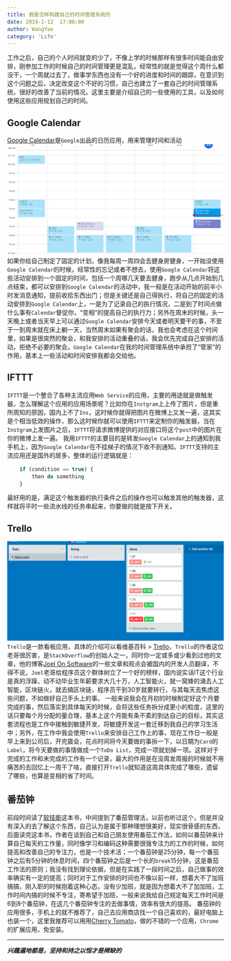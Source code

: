 ```yaml
---
title: 我是怎样构建自己的时间管理系统的
date: 2019-1-12  17:00:00
author: WangYao
category: 'Life'
---
```

工作之后，自己的个人时间就变的少了，不像上学的时候那样有很多时间能自由安排，刚参加工作的时候自己的时间管理更是混乱，经常性的就是觉得这个周什么都没干，一个周就过去了，做事学东西也没有一个好的进度和时间的跟踪，在意识到这个问题之后，决定改变这个不好的习惯，自己也建立了一套自己的时间管理系统，很好的改善了当前的情况。这里主要是介绍自己的一些使用的工具，以及如何使用这些应用规划自己的时间。
## Google Calendar
[Google Calendar](https://zh.wikipedia.org/wiki/Google%E6%97%A5%E6%9B%86)是`Google`出品的日历应用，用来管理时间和活动
![](./images/googleCalendar.png)
如果你给自己制定了固定的计划，像我每周一周四会去健身房健身，一开始没使用`Google Calendar`的时候，经常性的忘记或者不想去，使用`Google Calendar`将这些活动安排到一个固定的时间，包括一个周哪几天要去健身，跑步从几点开始到几点结束，都可以安排到`Google Calendar`的活动中，我一般是在活动开始的前半小时发消息通知，提前收拾东西出门；但是关键还是自己得执行，将自己的固定的活动安排到`Google Calendar`上，一是为了记录自己的执行情况，二是到了时间点做什么事有`Calendar`督促你，“变相”的提高自己的执行力；另外在周末的时候，头一天晚上或者当天早上可以通过`Google Calendar`安排今天或者明天要干的事，不至于一到周末就在床上躺一天，当然周末如果有聚会的话，我也会考虑在这个时间里，如果是很突然的聚会，和我安排的活动重叠的话，我会优先完成自己安排的活动，拒绝不必要的聚会。`Google Calendar`在我的时间管理系统中承担了“管家”的作用，基本上一些活动和时间安排我都会交给他。

## IFTTT
`IFTTT`是一个整合了各种主流应用`Web Service`的应用，主要的用途就是做触发器，怎么理解这个应用的应用场景呢？比如你在`Instgram`上上传了图片，但是重所周知的原因，国内上不了`Ins`，这时候你就得把图片在微博上又发一遍，这其实是个相当低效的操作，那么这时候你就可以使用`IFTTT`来定制你的触发器，当在`Instgram`上发图片之后，`IFTTT`将请求微博提供的对应接口将这个`post`中的图片在你的微博上发一遍。
我用`IFTTT`的主要目的是转发`Google Calendar`上的通知到我手机上，因为`Google Calendar`在不挂梯子的情况下收不到通知。`IFTTT`支持的主流应用还是国外的居多，整体的运行逻辑就是：
```javascript
	if (condition == true) {
		then do something
	}
```
最好用的是，满足这个触发器的执行条件之后的操作也可以触发其他的触发器，这样就将平时一些流水线的任务串起来，你要做的就是按下开关。
## Trello
![](./images/trello.png)
`Trello`是一款看板应用，具体的介绍可以看维基百科 >  [Trello](https://zh.wikipedia.org/wiki/Trello)，`Trello`的作者这位老哥很厉害，是`StackOverflow`的创始人之一，同时你一定或多或少看到过他的文章，他的博客[Joel On Software](https://www.joelonsoftware.com/)的一些文章和观点会被国内的开发人员翻译，不得不说，`Joel`老哥给程序员这个群体树立了一个好的榜样，国内说实话IT这个行业是真的浮躁，动不动毕业生年薪要求大几十万，人工智能火，就一窝蜂的涌去人工智能，区块链火，就去搞区块链，程序员干到30岁就要转行，与其每天去焦虑这些问题，不如做好自己手头上的事。
一般来说我会在月初的时候制定好这个月要完成的事，然后落实到具体每天的时候，会将这些任务拆分成更小的粒度，这里的话只要每个月分配的量合理，基本上这个月能有条不紊的到达自己的目标，其实这套流程也是工作中接触到敏捷开发，将敏捷开发这一套迁移到我自己的学习生活中；另外，在工作中我会使用`Trello`来安排自己工作上的事，现在工作日一般是早上来到公司后，开完晨会，花点时间将今天要做的事拆一下，以日期为`Card`的`Label`，将今天要做的事情做成一个`ToDo List`，完成一项就划掉一项。这样对于完成的工作和未完成的工作有一个记录，最大的作用是在没周发周报的时候就不用痛苦的去回忆上一周干了啥，直接打开`Trello`就知道这周具体完成了哪些，遗留了哪些，也算是变相的省了时间。
## 番茄钟
前段时间读了[软技能](https://book.douban.com/subject/26835090/)这本书，中间提到了番茄管理法，以前也听过这个，但是并没有深入的去了解这个东西，自己认为是属于那种理想很美好，现实很骨感的东西，后面读完这本书，作者在谈到自己和自己朋友使用番茄工作法，如何以番茄钟来计算自己每天的工作量，同时像学习和编码这种需要很强专注力的工作的时候，如何提高和改善自己的专注力，也是一个技术活；一个番茄钟是25分钟，每一个番茄钟之后有5分钟的休息时间，四个番茄钟之后是一个长的`break`15分钟，这是番茄工作法的原则；我没有找到理论依据，但是在实践了一段时间之后，自己做事的效率确实有一定的提高；同时对于工作安排的时间也不像以前一样，想着大不了加班搞搞，刚入职的时候抱着这种心态，没有少加班，就是因为想着大不了加加班，工作时间内搞的时候不专注，寄希望于加班，一般来说我给自己规定每天工作时间是6到8个番茄钟，在这几个番茄钟专注的去做事情，效率有很大的提高。
番茄钟的应用很多，手机上的就不推荐了，自己去应用商店找一个自己喜欢的，最好电脑上也装一个，这里我推荐可以用用[Cherry Tomato](https://chrome.google.com/webstore/detail/cherry-tomato/cghomilbbfdmgfidkdinillpmdpdjgmm)，做的不错的一个应用，`Chrome`的扩展应用，免安装。

---
***兴趣遍地都是，坚持和持之以恒才是稀缺的***
